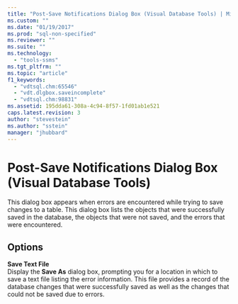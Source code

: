 ```yaml
---
title: "Post-Save Notifications Dialog Box (Visual Database Tools) | Microsoft Docs"
ms.custom: ""
ms.date: "01/19/2017"
ms.prod: "sql-non-specified"
ms.reviewer: ""
ms.suite: ""
ms.technology: 
  - "tools-ssms"
ms.tgt_pltfrm: ""
ms.topic: "article"
f1_keywords: 
  - "vdtsql.chm:65546"
  - "vdt.dlgbox.saveincomplete"
  - "vdtsql.chm:98831"
ms.assetid: 195dda61-308a-4c94-8f57-1fd01ab1e521
caps.latest.revision: 3
author: "stevestein"
ms.author: "sstein"
manager: "jhubbard"
---
```

# Post-Save Notifications Dialog Box (Visual Database Tools)
This dialog box appears when errors are encountered while trying to save changes to a table. This dialog box lists the objects that were successfully saved in the database, the objects that were not saved, and the errors that were encountered.  
  
## Options  
**Save Text File**  
Display the **Save As** dialog box, prompting you for a location in which to save a text file listing the error information. This file provides a record of the database changes that were successfully saved as well as the changes that could not be saved due to errors.  
  
